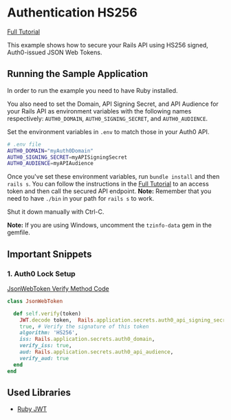 # Authentication HS256
[Full Tutorial](https://auth0.com/docs/quickstart/backend/rails/02-authentication-HS256)

This example shows how to secure your Rails API using HS256 signed, Auth0-issued JSON Web Tokens.

## Running the Sample Application
In order to run the example you need to have Ruby installed.

You also need to set the Domain, API Signing Secret, and API Audience for your Rails API as environment variables with the following names respectively: `AUTH0_DOMAIN`, `AUTH0_SIGNING_SECRET`, and `AUTH0_AUDIENCE`.

Set the environment variables in `.env` to match those in your Auth0 API.

````bash
# .env file
AUTH0_DOMAIN="myAuth0Domain"
AUTH0_SIGNING_SECRET=myAPISigningSecret
AUTH0_AUDIENCE=myAPIAudience
````
Once you've set these environment variables, run `bundle install` and then `rails s`. You can follow the instructions in the [Full Tutorial](https://auth0.com/docs/quickstart/backend/rails/02-authentication-HS256) to an access token and then call the secured API endpoint.
__Note:__ Remember that you need to have `./bin` in your path for `rails s` to work.

Shut it down manually with Ctrl-C.

__Note:__ If you are using Windows, uncomment the `tzinfo-data` gem in the gemfile.

## Important Snippets

### 1. Auth0 Lock Setup
[JsonWebToken Verify Method Code](/01-Authentication-HS256/lib/json_web_token.erb)
```ruby
class JsonWebToken

  def self.verify(token)
    JWT.decode token,  Rails.application.secrets.auth0_api_signing_secret,
    true, # Verify the signature of this token
    algorithm: 'HS256',
    iss: Rails.application.secrets.auth0_domain,
    verify_iss: true,
    aud: Rails.application.secrets.auth0_api_audience,
    verify_aud: true
  end
end
```

## Used Libraries
* [Ruby JWT](https://github.com/jwt/ruby-jwt)
